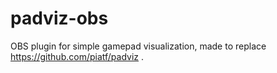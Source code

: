 # padviz-obs
OBS plugin for simple gamepad visualization, made to replace https://github.com/piatf/padviz .
